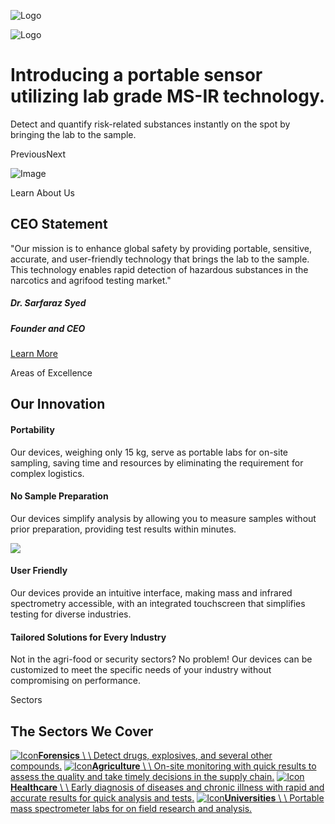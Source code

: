 ![Logo](https://ngs-storage.fra1.cdn.digitaloceanspaces.com/website/home/logo_an_compressed.gif)

![Logo](https://ngs-storage.fra1.cdn.digitaloceanspaces.com/website/home/dev.png)

# Introducing a portable sensor utilizing lab grade MS-IR technology.

Detect and quantify risk-related substances instantly on the spot by bringing the lab to the sample.

PreviousNext

![Image](https://ngs-storage.fra1.cdn.digitaloceanspaces.com/website/home/ceo.jpg)

Learn About Us

## CEO Statement

"Our mission is to enhance global safety by providing portable, sensitive, accurate, and user-friendly technology that brings the lab to the sample. This technology enables rapid detection of hazardous substances in the narcotics and agrifood testing market."

##### Dr. Sarfaraz Syed

##### Founder and CEO

[Learn More](https://www.ng-sensors.com/about)

Areas of Excellence

## Our Innovation

#### Portability

Our devices, weighing only 15 kg, serve as portable labs for on-site sampling, saving time and resources by eliminating the requirement for complex logistics.

#### No Sample Preparation

Our devices simplify analysis by allowing you to measure samples without prior preparation, providing test results within minutes.

![](https://ngs-storage.fra1.cdn.digitaloceanspaces.com/website/home/device_big.png)

#### User Friendly

Our devices provide an intuitive interface, making mass and infrared spectrometry accessible, with an integrated touchscreen that simplifies testing for diverse industries.

#### Tailored Solutions for Every Industry

Not in the agri-food or security sectors? No problem! Our devices can be customized to meet the specific needs of your industry without compromising on performance.

Sectors

## The Sectors We Cover

[![Icon](https://ngs-storage.fra1.cdn.digitaloceanspaces.com/website/home/sectors-home/forensics1.png)**Forensics** \\
\\
Detect drugs, explosives, and several other compounds.](https://www.ng-sensors.com/forensics) [![Icon](https://ngs-storage.fra1.cdn.digitaloceanspaces.com/website/home/sectors-home/agriculture.png)**Agriculture** \\
\\
On-site monitoring with quick results to assess the quality and take timely decisions in the supply chain.](https://www.ng-sensors.com/food) [![Icon](https://ngs-storage.fra1.cdn.digitaloceanspaces.com/website/home/sectors-home/protection.png)**Healthcare** \\
\\
Early diagnosis of diseases and chronic illness with rapid and accurate results for quick analysis and tests.](https://www.ng-sensors.com/customized) [![Icon](https://ngs-storage.fra1.cdn.digitaloceanspaces.com/website/home/sectors-home/school.png)**Universities** \\
\\
Portable mass spectrometer labs for on field research and analysis.](https://www.ng-sensors.com/customized)
